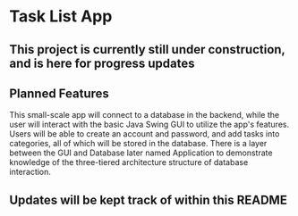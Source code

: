 # Task List App
## This project is currently still under construction, and is here for progress updates

## Planned Features
 This small-scale app will connect to a database in the backend, while the user will interact with the basic Java Swing GUI to utilize the app's features. Users will be able to create an account and password, and add tasks into categories, all of which will be stored in the database. There is a layer between the GUI and Database later named Application to demonstrate knowledge of the three-tiered architecture structure of database interaction.

 ## Updates will be kept track of within this README

